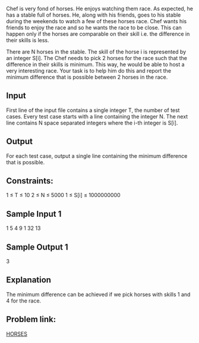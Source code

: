Chef is very fond of horses. He enjoys watching them race. As expected, he has a stable full of horses. He, along with his friends, goes to his stable during the weekends to watch a few of these horses race. Chef wants his friends to enjoy the race and so he wants the race to be close. This can happen only if the horses are comparable on their skill i.e. the difference in their skills is less.

There are N horses in the stable. The skill of the horse i is represented by an integer S[i]. The Chef needs to pick 2 horses for the race such that the difference in their skills is minimum. This way, he would be able to host a very interesting race. Your task is to help him do this and report the minimum difference that is possible between 2 horses in the race.

## Input

First line of the input file contains a single integer T, the number of test cases.
Every test case starts with a line containing the integer N.
The next line contains N space separated integers where the i-th integer is S[i].

## Output

For each test case, output a single line containing the minimum difference that is possible.

## Constraints:

1 ≤ T ≤ 10
2 ≤ N ≤ 5000
1 ≤ S[i] ≤ 1000000000

## Sample Input 1

1
5
4 9 1 32 13

## Sample Output 1

3

## Explanation

The minimum difference can be achieved if we pick horses with skills 1 and 4 for the race.

## Problem link:

[HORSES](https://www.codechef.com/problems/HORSES)
